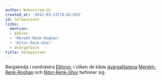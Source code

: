```yaml
---
author: Wahnstrom.se
created_at: '2012-03-13T19:02:05Z'
id: Solmassivet
links:
  mention:
  - Ebhron
  - 'Merekh-Renk-Roghan'
  - 'Nitor-Renk-Ghor'
  - dvärgafäste
title: Solmassivet
---
```


Bergskedja i nordvästra [Ebhron], i vilken de båda [dvärgafästena][] [Merekh-Renk-Roghan] och
[Nitor-Renk-Ghor] befinner sig.

  [Ebhron]: Ebhron
  [dvärgafästena]: dvärgafäste
  [Merekh-Renk-Roghan]: Merekh-Renk-Roghan
  [Nitor-Renk-Ghor]: Nitor-Renk-Ghor